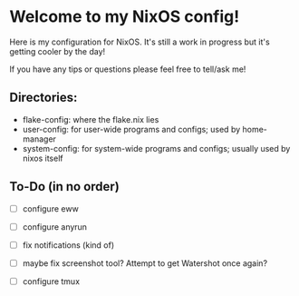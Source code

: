 # Welcome to my NixOS config!

Here is my configuration for NixOS. It's still a work in progress but it's getting cooler by the day!

If you have any tips or questions please feel free to tell/ask me!

## Directories:
- flake-config: where the flake.nix lies
- user-config: for user-wide programs and configs; used by home-manager
- system-config: for system-wide programs and configs; usually used by nixos itself

    
## To-Do (in no order)
- [ ] configure eww
- [ ] configure anyrun
- [ ] fix notifications (kind of)
- [ ] maybe fix screenshot tool? Attempt to get Watershot once again?
- [ ] configure tmux

